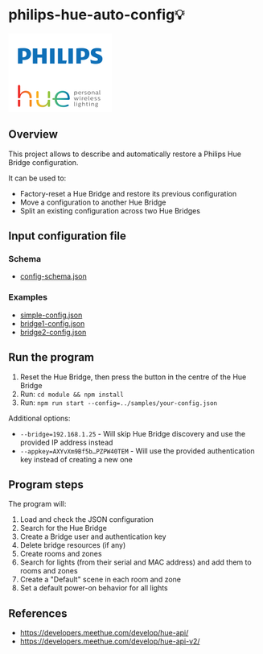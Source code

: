 # philips-hue-auto-config💡

[![](./res/idrKrdVpQk.svg)](https://www.philips-hue.com/)

## Overview

This project allows to describe and automatically restore a Philips Hue Bridge configuration.

It can be used to:
* Factory-reset a Hue Bridge and restore its previous configuration
* Move a configuration to another Hue Bridge 
* Split an existing configuration across two Hue Bridges

## Input configuration file

### Schema
* [config-schema.json](./module/src/config/config-schema.json)

### Examples
* [simple-config.json](./samples/simple-config.json)
* [bridge1-config.json](./samples/bridge1-config.json)
* [bridge2-config.json](./samples/bridge2-config.json)

## Run the program

1. Reset the Hue Bridge, then press the button in the centre of the Hue Bridge
2. Run: `cd module && npm install` 
3. Run: `npm run start --config=../samples/your-config.json`

Additional options:
* `--bridge=192.168.1.25` - Will skip Hue Bridge discovery and use the provided IP address instead
* `--appkey=AXYvXm9Bf5b…PZPW40TEM` - Will use the provided authentication key instead of creating a new one

## Program steps

The program will:

1. Load and check the JSON configuration
2. Search for the Hue Bridge
3. Create a Bridge user and authentication key
4. Delete bridge resources (if any)
5. Create rooms and zones
6. Search for lights (from their serial and MAC address) and add them to rooms and zones
7. Create a "Default" scene in each room and zone
8. Set a default power-on behavior for all lights

## References

* https://developers.meethue.com/develop/hue-api/
* https://developers.meethue.com/develop/hue-api-v2/